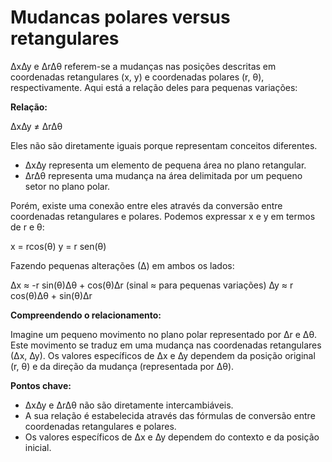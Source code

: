 # Mudancas polares versus retangulares

∆x∆y e ∆r∆θ referem-se a mudanças nas posições descritas em coordenadas retangulares (x, y) e coordenadas polares (r, θ), respectivamente. Aqui está a relação deles para pequenas variações:

**Relação:**

∆x∆y ≠ ∆r∆θ

Eles não são diretamente iguais porque representam conceitos diferentes.

* ∆x∆y representa um elemento de pequena área no plano retangular.
* ∆r∆θ representa uma mudança na área delimitada por um pequeno setor no plano polar.

Porém, existe uma conexão entre eles através da conversão entre coordenadas retangulares e polares. Podemos expressar x e y em termos de r e θ:

x = rcos(θ)
y = r sen(θ)

Fazendo pequenas alterações (∆) em ambos os lados:

∆x ≈ -r sin(θ)∆θ + cos(θ)∆r (sinal ≈ para pequenas variações)
∆y ≈ r cos(θ)∆θ + sin(θ)∆r

**Compreendendo o relacionamento:**

Imagine um pequeno movimento no plano polar representado por ∆r e ∆θ. Este movimento se traduz em uma mudança nas coordenadas retangulares (∆x, ∆y). Os valores específicos de ∆x e ∆y dependem da posição original (r, θ) e da direção da mudança (representada por ∆θ).

**Pontos chave:**

* ∆x∆y e ∆r∆θ não são diretamente intercambiáveis.
* A sua relação é estabelecida através das fórmulas de conversão entre coordenadas retangulares e polares.
* Os valores específicos de ∆x e ∆y dependem do contexto e da posição inicial.
